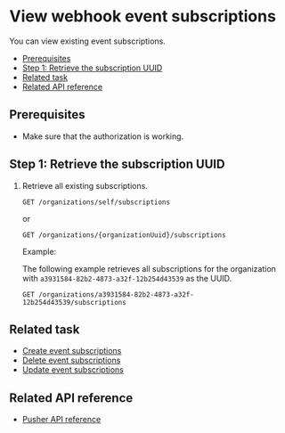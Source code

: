 View webhook event subscriptions
=====================
You can view existing event subscriptions.

* [Prerequisites](#prerequisites)
* [Step 1: Retrieve the subscription UUID](#step-1-retrieve-the-subscription-uuid)
* [Related task](#related-task)
* [Related API reference](#related-api-reference)

## Prerequisites
* Make sure that the authorization is working.
<!-- to be continued if any -->

## Step 1: Retrieve the subscription UUID

1. Retrieve all existing subscriptions.

    ```
    GET /organizations/self/subscriptions
    ```
   or
   
   ```
   GET /organizations/{organizationUuid}/subscriptions
   ```
   
   Example:
   
   The following example retrieves all subscriptions for the organization with `a3931584-82b2-4873-a32f-12b254d43539` as the UUID.
   
   ```
   GET /organizations/a3931584-82b2-4873-a32f-12b254d43539/subscriptions
   ```

## Related task
* [Create event subscriptions](create-event-subscriptions.md)
* [Delete event subscriptions](delete-event-subscriptions.md)
* [Update event subscriptions](update-event-subscriptions.md)

## Related API reference
* [Pusher API reference](../api-reference.md)
<!-- Add more references if needed. -->
